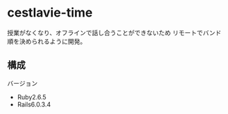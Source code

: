 # cestlavie-time
授業がなくなり、オフラインで話し合うことができないため
リモートでバンド順を決められるように開発。

## 構成
バージョン
- Ruby2.6.5
- Rails6.0.3.4
